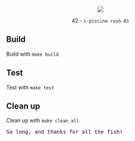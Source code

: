 <div align="center">
  <img src=https://skillicons.dev/icons?i=c />
  <br />
  <p>42 - <code>c-piscine-rush-01</code></p>
</div>

## Build

Build with `make build`

## Test

Test with `make test`

## Clean up

Clean up with `make clean_all`

<pre>So long, and thanks for all the fish!</pre>
